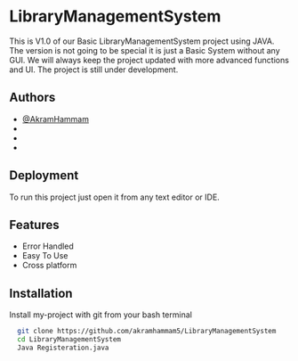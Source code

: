 # LibraryManagementSystem

This is V1.0 of our Basic LibraryManagementSystem project using JAVA. The version is not going to be special it is just a Basic System without any GUI.
We will always keep the project updated with more advanced functions and UI. The project is still under development.


## Authors

- [@AkramHammam](https://www.github.com/akramhammam5)
- []()
- []()
- []()




## Deployment

To run this project just open it from any text editor or IDE.



## Features

- Error Handled 
- Easy To Use
- Cross platform








## Installation

Install my-project with git from your bash terminal

```bash
  git clone https://github.com/akramhammam5/LibraryManagementSystem
  cd LibraryManagementSystem
  Java Registeration.java
```
